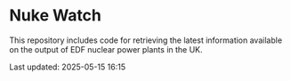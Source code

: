 # Nuke Watch

This repository includes code for retrieving the latest information available on the output of EDF nuclear power plants in the UK.

Last updated: 2025-05-15 16:15